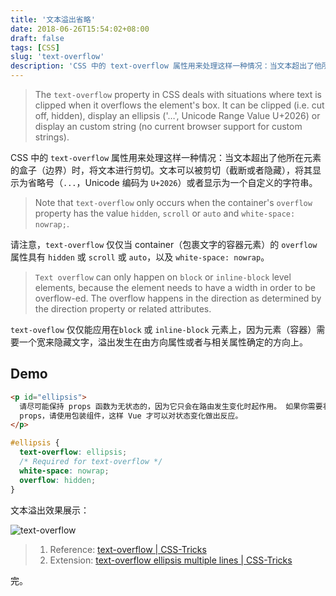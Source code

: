 ```yaml
---
title: '文本溢出省略'
date: 2018-06-26T15:54:02+08:00
draft: false
tags: [CSS]
slug: 'text-overflow'
description: 'CSS 中的 text-overflow 属性用来处理这样一种情况：当文本超出了他所在元素的盒子（边界）时，将文本进行剪切。'
---
```


> The `text-overflow` property in CSS deals with situations where text is clipped when it overflows the element's box. It can be clipped (i.e. cut off, hidden), display an ellipsis ('…', Unicode Range Value U+2026) or display an custom string (no current browser support for custom strings).

CSS 中的 `text-overflow` 属性用来处理这样一种情况：当文本超出了他所在元素的盒子（边界）时，将文本进行剪切。文本可以被剪切（截断或者隐藏），将其显示为省略号（`...`，Unicode 编码为 `U+2026`）或者显示为一个自定义的字符串。

> Note that `text-overflow` only occurs when the container's `overflow` property has the value `hidden`, `scroll` or `auto` and `white-space: nowrap;`.

请注意，`text-overflow` 仅仅当 container（包裹文字的容器元素）的 `overflow` 属性具有 `hidden` 或 `scroll` 或 `auto`，以及 `white-space: nowrap`。

> `Text overflow` can only happen on `block` or `inline-block` level elements,
> because the element needs to have a width in order to be overflow-ed.
> The overflow happens in the direction as determined by the direction property or related attributes.

`text-oveflow` 仅仅能应用在`block` 或 `inline-block` 元素上，因为元素（容器）需要一个宽来隐藏文字，溢出发生在由方向属性或者与相关属性确定的方向上。

## Demo

```html
<p id="ellipsis">
  请尽可能保持 props 函数为无状态的，因为它只会在路由发生变化时起作用。 如果你需要状态来定义
  props，请使用包装组件，这样 Vue 才可以对状态变化做出反应。
</p>
```

```css
#ellipsis {
  text-overflow: ellipsis;
  /* Required for text-overflow */
  white-space: nowrap;
  overflow: hidden;
}
```

文本溢出效果展示：

![text-overflow](https://i.loli.net/2018/06/26/5b31d938ddeef.png)

> 1. Reference: [text-overflow \| CSS-Tricks](https://css-tricks.com/almanac/properties/t/text-overflow/)
> 2. Extension: [text-overflow ellipsis multiple lines \| CSS-Tricks](https://css-tricks.com/line-clampin/)

完。
